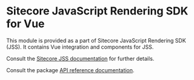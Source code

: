 # Sitecore JavaScript Rendering SDK for Vue

This module is provided as a part of Sitecore JavaScript Rendering SDK (JSS). It contains Vue integration and components for JSS.

Consult the [Sitecore JSS documentation](https://jss.sitecore.com) for further details.

Consult the package [API reference documentation](/ref-docs/sitecore-jss-vue/).
